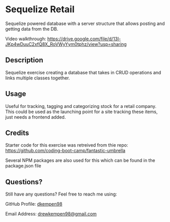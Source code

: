 # Sequelize Retail

Sequelize powered database with a server structure that allows posting and getting data from the DB.

Video walkthrough: https://drive.google.com/file/d/13l-JKp4wDuuC2xfQ8X_RoVWyYym0tphz/view?usp=sharing

## Description

Sequelize exercise creating a database that takes in CRUD operations and links multiple classes together.

## Usage

Useful for tracking, tagging and categorizing stock for a retail company. This could be used as the launching point for a site tracking these items, just needs a frontend added.

## Credits

Starter code for this exercise was retreived from thie repo: https://github.com/coding-boot-camp/fantastic-umbrella

Several NPM packages are also used for this which can be found in the package.json file

## Questions?

Still have any questions? Feel free to reach me using:

GitHub Profile: [dkempen98](github.com/dkempen98)

Email Address: drewkempen98@gmail.com
